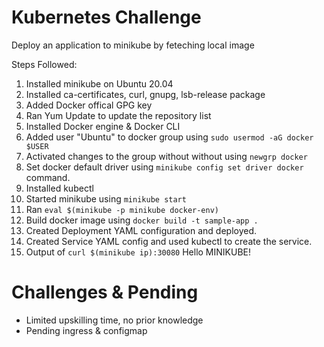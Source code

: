   # Kubernetes Challenge
Deploy an application to minikube by feteching local image

Steps Followed:
1. Installed minikube on Ubuntu 20.04
2. Installed ca-certificates, curl, gnupg, lsb-release package
3. Added Docker offical GPG key
4. Ran Yum Update to update the repository list
5. Installed Docker engine & Docker CLI
6. Added user "Ubuntu" to docker group using `sudo usermod -aG docker $USER`
7. Activated changes to the group without without using `newgrp docker`
8. Set docker default driver using `minikube config set driver docker` command.
9. Installed kubectl
10. Started minikube using `minikube start`
11. Ran `eval $(minikube -p minikube docker-env)`
12. Build docker image using `docker build -t sample-app .`
13. Created Deployment YAML configuration and deployed.
14. Created Service YAML config and used kubectl to create the service.
15. Output of `curl $(minikube ip):30080` 
Hello MINIKUBE! 

# Challenges & Pending
- Limited upskilling time, no prior knowledge
- Pending ingress & configmap
